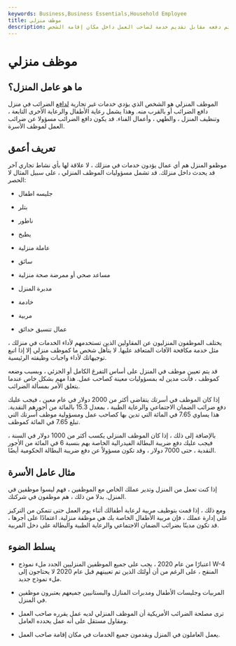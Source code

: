 ```yaml
---
keywords: Business,Business Essentials,Household Employee
title: موظف منزلي
description: العامل المنزلي هو فرد يتم دفعه مقابل تقديم خدمة لصاحب العمل داخل مكان إقامة الشخص.
---
```


# موظف منزلي
## ما هو عامل المنزل؟

الموظف المنزلي هو الشخص الذي يؤدي خدمات غير تجارية [لدافع](/taxes) الضرائب في منزل دافع الضرائب أو بالقرب منه. وهذا يشمل رعاية الأطفال والرعاية الأخرى التابعة ، وتنظيف المنزل ، والطهي ، وأعمال الفناء. قد يكون دافع الضرائب مسؤولا عن ضرائب العمل لموظف الأسرة.

## تعريف أعمق

موظفو المنزل هم أي عمال يؤدون خدمات في منزلك ، لا علاقة لها بأي نشاط تجاري آخر قد يحدث داخل منزلك. قد تشمل مسؤوليات الموظف المنزلي ، على سبيل المثال لا الحصر:

- جليسه اطفال

- بتلر

- ناطور

- يطبخ

- عاملة منزلية

- سائق

- مساعد صحي أو ممرضة صحة منزلية

- مدبرة المنزل

- خادمة

- مربية

- عمال تنسيق حدائق

يختلف الموظفون المنزليون عن المقاولين الذين تستخدمهم لأداء الخدمات في منزلك ، مثل خدمة مكافحة الآفات المتعاقد عليها. لا يتأهل شخص ما كموظف منزلي إلا إذا اتبع توجيهاتك لأداء واجبات وظيفته الرئيسية.

قد يتم تعيين موظف في المنزل على أساس التفرغ الكامل أو الجزئي ، وبسبب وضعه كموظف ، فأنت مدين له بمسؤوليات معينة كصاحب عمل. هذا مهم بشكل خاص عندما يتعلق الأمر بمسألة الضرائب.

إذا كان الموظف في أسرتك يتقاضى أكثر من 2000 دولار في عام معين ، فيجب عليك دفع ضرائب الضمان الاجتماعي والرعاية الطبية ، بمعدل 15.3 بالمائة من أجورهم النقدية. هذا يساوي 7.65 في المائة التي تدين بها كصاحب عمل ومسؤولية موظف أسرتك التي تبلغ 7.65 في المائة كموظف.

بالإضافة إلى ذلك ، إذا كان الموظف المنزلي يكسب أكثر من 1000 دولار في السنة ، فيجب عليك دفع ضريبة البطالة الفيدرالية الخاصة بهم بنسبة 6 في المائة من الأجور النقدية ، حتى 7000 دولار ، وقد تكون مسؤولاً عن دفع ضريبة البطالة الحكومية أيضًا.

## مثال عامل الأسرة

إذا كنت تعمل من المنزل وتدير عملك الخاص مع الموظفين ، فهم ليسوا موظفين في المنزل. بدلا من ذلك ، هم موظفون في شركتك.

ومع ذلك ، إذا قمت بتوظيف مربية لرعاية أطفالك أثناء يوم العمل حتى تتمكن من التركيز على إدارة عملك ، فإن مربية الأطفال الخاصة بك هي موظفة منزلية. اعتمادًا على أجرها ، قد تكون مدينًا بضرائب الضمان الاجتماعي والرعاية الطبية والبطالة على دخل المربية.

## يسلط الضوء

- اعتبارًا من عام 2020 ، يجب على جميع الموظفين المنزليين الجدد ملء نموذج W-4 المنقح ، على الرغم من أن أولئك الذين تم تعيينهم قبل عام 2020 لا يحتاجون إلى ملء نموذج جديد.

- المربيات وجليسات الأطفال ومدبرات المنازل والبستانيين جميعهم يعتبرون موظفين في المنزل.

- ترى مصلحة الضرائب الأمريكية أن الموظف المنزلي لديه عمل يقرره صاحب العمل ومقاول مستقل على أنه عمل يحدده العامل.

- يعمل العاملون في المنزل ويقدمون جميع الخدمات في مكان إقامة صاحب العمل.

